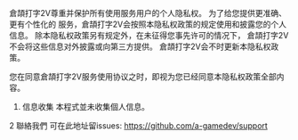 ﻿倉頡打字2V尊重并保护所有使用服务用户的个人隐私权。
为了给您提供更准确、更有个性化的 服务，倉頡打字2V会按照本隐私权政策的规定使用和披露您的个人信息。
除本隐私权政策另有规定外，在未征得您事先许可的情况下，
倉頡打字2V不会将这些信息对外披露或向第三方提供。
倉頡打字2V会不时更新本隐私权政策。

您在同意倉頡打字2V服务使用协议之时，即视为您已经同意本隐私权政策全部内容。

1. 信息收集
  本程式並未收集個人信息。
  
2 聯絡我們
  可在此地址留issues: https://github.com/a-gamedev/support
